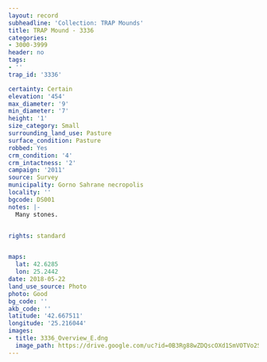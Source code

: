 ```yaml
---
layout: record
subheadline: 'Collection: TRAP Mounds'
title: TRAP Mound - 3336
categories:
- 3000-3999
header: no
tags:
- ''
trap_id: '3336'

certainty: Certain
elevation: '454'
max_diameter: '9'
min_diameter: '7'
height: '1'
size_category: Small
surrounding_land_use: Pasture
surface_condition: Pasture
robbed: Yes
crm_condition: '4'
crm_intactness: '2'
campaign: '2011'
source: Survey
municipality: Gorno Sahrane necropolis
locality: ''
bgcode: DS001
notes: |-
  Many stones.


rights: standard


maps:
  lat: 42.6285
  lon: 25.2442
date: 2018-05-22
land_use_source: Photo
photo: Good
bg_code: ''
akb_code: ''
latitude: '42.667511'
longitude: '25.216044'
images:
- title: 3336_Overview_E.dng
  image_path: https://drive.google.com/uc?id=0B3Rg88wZDQscOXd1SmVOTVo2SmM
---
```

